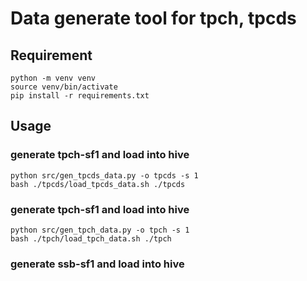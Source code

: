 # Data generate tool for tpch, tpcds

## Requirement

```shell
python -m venv venv
source venv/bin/activate
pip install -r requirements.txt
```

## Usage

### generate tpch-sf1 and load into hive

```shell
python src/gen_tpcds_data.py -o tpcds -s 1
bash ./tpcds/load_tpcds_data.sh ./tpcds
```

### generate tpch-sf1 and load into hive
```shell
python src/gen_tpch_data.py -o tpch -s 1
bash ./tpch/load_tpch_data.sh ./tpch
```

### generate ssb-sf1 and load into hive
